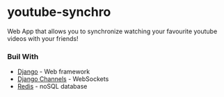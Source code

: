 # youtube-synchro

Web App that allows you to synchronize watching your favourite youtube videos with your friends!

### Buil With
* [Django](https://docs.djangoproject.com/en/2.1/) - Web framework
* [Django Channels](https://channels.readthedocs.io/en/latest/) - WebSockets 
* [Redis](https://redis.io/documentation) - noSQL database
